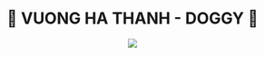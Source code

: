 <h1 align="center"> 👋 VUONG HA THANH - DOGGY 👋</h1>
<p align="center">
   <img align="center" src="https://cdn.dribbble.com/users/1620156/screenshots/14312002/media/972cbdfc25129b9d376f7c0d995b99aa.gif"/>
</p>
